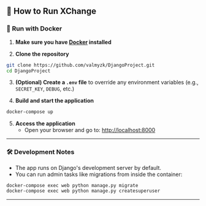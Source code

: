 ## 🚀 How to Run XChange

### 🐳 Run with Docker

1. **Make sure you have [Docker](https://docs.docker.com/get-docker/) installed** 

2. **Clone the repository**
```bash
git clone https://github.com/valmyzk/DjangoProject.git
cd DjangoProject
```

3. **(Optional) Create a `.env` file** to override any environment variables (e.g., `SECRET_KEY`, `DEBUG`, etc.)

4. **Build and start the application**
```bash
docker-compose up
```

5. **Access the application**
   - Open your browser and go to: [http://localhost:8000](http://localhost:8000)

---

### 🛠 Development Notes

- The app runs on Django's development server by default.
- You can run admin tasks like migrations from inside the container:
```bash
docker-compose exec web python manage.py migrate
docker-compose exec web python manage.py createsuperuser
```

---

